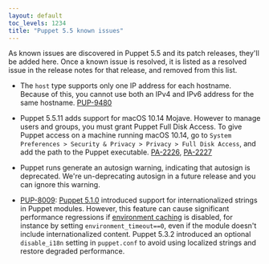 ```yaml
---
layout: default
toc_levels: 1234
title: "Puppet 5.5 known issues"
---
```


As known issues are discovered in Puppet 5.5 and its patch releases, they'll be added here. Once a known issue is resolved, it is listed as a resolved issue in the release notes for that release, and removed from this list.

- The `host` type supports only one IP address for each hostname. Because of this, you cannot use both an IPv4 and IPv6 address for the same hostname. [PUP-9480](https://tickets.puppetlabs.com/browse/PUP-9480)

- Puppet 5.5.11 adds support for macOS 10.14 Mojave. However to manage users and groups, you must grant Puppet Full Disk Access. To give Puppet access on a machine running macOS 10.14, go to `System Preferences > Security & Privacy > Privacy > Full Disk Access`, and add the path to the Puppet executable. [PA-2226](https://tickets.puppetlabs.com/browse/PA-2226), [PA-2227](https://tickets.puppetlabs.com/browse/PA-2227)

- Puppet runs generate an autosign warning, indicating that autosign is deprecated. We're un-deprecating autosign in a future release and you can ignore this warning.

- [PUP-8009](https://tickets.puppetlabs.com/browse/PUP-8009): [Puppet 5.1.0](../5.1/release_notes.html) introduced support for internationalized strings in Puppet modules. However, this feature can cause significant performance regressions if [environment caching](./environments_creating.markdown#environment_timeout) is disabled, for instance by setting `environment_timeout==0`, even if the module doesn't include internationalized content. Puppet 5.3.2 introduced an optional `disable_i18n` setting in `puppet.conf` to avoid using localized strings and restore degraded performance.